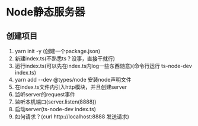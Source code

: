 # Node静态服务器
## 创建项目
1. yarn init -y (创建一个package.json)
2. 新建index.ts(不熟悉ts？没事，直接干就行)
3. 运行index.ts(可以先在index.ts内log一些东西随意)(命令行运行 ts-node-dev index.ts)
4. yarn add --dev @types/node 安装node声明文件
5. 在index.ts文件内引入http模块，并且创建server
6. 监听server的request事件
7. 监听本机端口(server.listen(8888))
8. 启动server(ts-node-dev index.ts)
9. 如何请求？(curl http://localhost:8888 发送请求)
